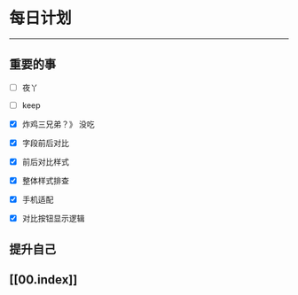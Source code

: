 
# 每日计划
---
## 重要的事

- [ ]    夜丫
- [ ]   keep
- [x]  炸鸡三兄弟？》 没吃
- [x] 字段前后对比
- [x] 前后对比样式
- [x] 整体样式排查
- [x] 手机适配
- [x] 对比按钮显示逻辑



## 提升自己

  



## [[00.index]]










